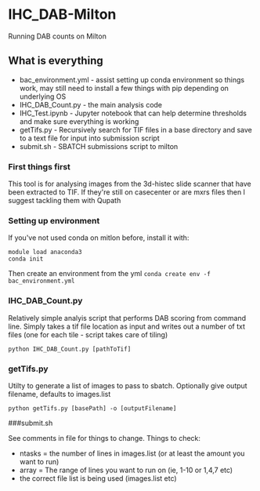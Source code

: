 # IHC_DAB-Milton
Running DAB counts on Milton 

## What is everything
- bac_environment.yml - assist setting up conda environment so things work, may still need to install a few things with pip depending on underlying OS
- IHC_DAB_Count.py - the main analysis code
- IHC_Test.ipynb - Jupyter notebook that can help determine thresholds and make sure everything is working
- getTifs.py - Recursively search for TIF files in a base directory and save to a text file for input into submission script
- submit.sh - SBATCH submissions script to milton

### First things first
This tool is for analysing images from the 3d-histec slide scanner that have been extracted to TIF. If they're still on casecenter or are mxrs files then I suggest tackling them with Qupath

### Setting up environment
If you've not used conda on mitlon before, install it with: 
```
module load anaconda3
conda init
```
Then create an environment from the yml ```conda create env -f bac_environment.yml```

### IHC_DAB_Count.py
Relatively simple analyis script that performs DAB scoring from command line. 
Simply takes a tif file location as input and writes out a number of txt files (one for each tile - script takes care of tiling)

```python IHC_DAB_Count.py [pathToTif]```

### getTifs.py
Utilty to generate a list of images to pass to sbatch.
Optionally give output filename, defaults to images.list
```
python getTifs.py [basePath] -o [outputFilename]
```

###submit.sh

See comments in file for things to change. Things to check:
- ntasks = the number of lines in images.list (or at least the amount you want to run)
- array = The range of lines you want to run on (ie, 1-10 or 1,4,7 etc)
- the correct file list is being used (images.list etc)

